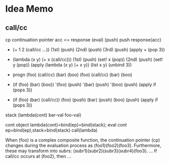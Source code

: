 # Idea Memo

## call/cc 

cp continuation pointer
acc <= response (eval)
(push) push response(acc)

- (+ 1 2 (call/cc ...)) 
(1st) (push) (2nd) (push) (3rd) (push) (apply + (pop 3))

- (lambda (x y) (+ x (call/cc)))
(1st) (push) (set! x (pop)) (2nd) (push) (set! y (pop)) (apply (lambda (x y) (+ x y)) (list x y) (unbind 3))

- progn (foo) (call/cc) (bar) (boo)
(foo) (call/cc) (bar) (boo) 

- (if (foo) (bar) (boo))
'(foo) (push) '(bar) (push) '(boo) (push) (apply if (pops 3))

- (if (foo) (bar) (call/cc))
(foo) (push) (bar) (push) (boo) (push) (apply if (pops 3))

stack (lambda(cont) bar-val foo-val) 

cont object lambda(cont)=bind(ep)=bind(stack);
eval cont ep=bind(ep),stack=bind(stack) call(lambda)

When (foo) is a complex composite function, the continuation pointer (cp) changes during the evaluation process as (foo1)(foo2)(foo3). Furthermore, these may transform into subrs: (subr1)(subr2)(subr3)(subr4)(foo3). … If call/cc occurs at (foo2), then …
